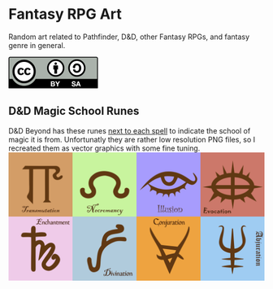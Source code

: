 # Fantasy RPG Art
Random art related to Pathfinder, D&D, other Fantasy RPGs, and fantasy genre in general.

[![CC BY SA](CC_BY-SA_icon.svg)](https://creativecommons.org/licenses/by-sa/4.0/)

## D&D Magic School Runes

D&D Beyond has these runes [next to each spell](https://www.dndbeyond.com/spells) to indicate the school of magic it is from. Unfortunatly they are rather low resolution PNG files, so I recreated them as vector graphics with some fine tuning.
![D&D Magic School Runes](D&D/Magic%20Schools/D&D%20Magic%20Schools%20Runes.svg)

